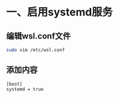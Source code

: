 # 一、启用systemd服务
## 编辑wsl.conf文件
```bash
sudo vim /etc/wsl.conf
```

## 添加内容
```
[boot]
systemd = true
```
